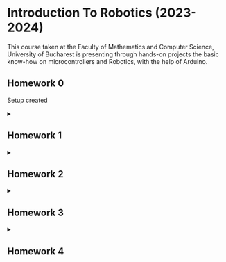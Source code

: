 # Introduction To Robotics (2023-2024)
This course taken at the Faculty of Mathematics and Computer Science, University of Bucharest is presenting through hands-on projects the basic know-how on microcontrollers and Robotics, with the help of Arduino.

## Homework 0
Setup created

<details>
<summary>
  
  ## Homework 1

 </summary>
 
### Technical Task : 
- Control each color of the RGB LED (Red, Green, Blue) with 3 potentiometers and write the
mapped values to the LED pins.

#### Link video YouTube : https://youtu.be/YBlDi4F6qHw?si=--Z2Zk2bOt9gVghe

![RGB_Led](https://github.com/Smaranda02/IntroductionToRobotics/assets/62556419/1a9f3c76-5724-4067-98f2-6cd62dcbefde)
</details>


<details>
<summary>
  
  ## Homework 2  

 </summary>
 
### Technical Task : 
Simulates a 3-floor elevator using  Arduino.
- LED Indicators (4): 3 LEDs for each floor and another one representing 
the elevator’s operational state which blinks when the elevator is moving and remain static when stationary.
- Buttons: 3 buttons (with debounce) that represent the call buttons from the
3 floors. When pressed, the elevator should simulate movement towards
the floor after a short interval.
- Buzzer:
The buzzer should sound briefly during elevator arriving at the desired floor or elevator doors closing and movement 

#### Link video YouTube : https://youtu.be/plprVaXs6RE?si=7qVTJfLfIF43Z5FZ
![elevator](https://github.com/Smaranda02/IntroductionToRobotics/assets/62556419/e48ecd26-a915-4afc-984b-167fa4bb9d89)
</details>

<details>
<summary>
  
  ## Homework 3 

 </summary>

### Task :
Use the joystick to control the position of
the segment and ”draw” on the  7-segment display . 

![7_SegmentDisplay](https://github.com/Smaranda02/IntroductionToRobotics/assets/62556419/ac76bb89-bec1-4c62-ac10-d5d18891bd9c)

#### Link video YouTube : https://youtu.be/rHZj7NF1vSM?si=Sbb81Y0wDbydeFjb
</details>

<details>
<summary>
  
  ## Homework 4  

 </summary>

### Task :
Using the 4 digit 7 segment display and 3 buttons,
implement a stopwatch timer that counts in 10ths of a second
and has a save lap functionality.


#### Link video YouTube : 
</details>
